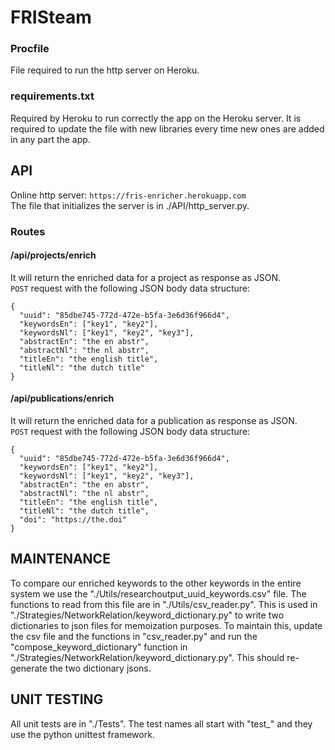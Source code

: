 # FRISteam

### Procfile
File required to run the http server on Heroku.

### requirements.txt
Required by Heroku to run correctly the app on the Heroku server.
It is required to update the file with new libraries every time new ones
are added in any part the app.

## API
Online http server: ``https://fris-enricher.herokuapp.com``  
The file that initializes the server is in ./API/http_server.py.
### Routes
#### /api/projects/enrich
It will return the enriched data for a project as response as JSON.  
``POST`` request with the following JSON body data structure:  
````
{      
  "uuid": "85dbe745-772d-472e-b5fa-3e6d36f966d4",  
  "keywordsEn": ["key1", "key2"],  
  "keywordsNl": ["key1", "key2", "key3"],  
  "abstractEn": "the en abstr",  
  "abstractNl": "the nl abstr",  
  "titleEn": "the english title",  
  "titleNl": "the dutch title"  
}
````

#### /api/publications/enrich
It will return the enriched data for a publication as response as JSON.  
``POST`` request with the following JSON body data structure:  
````
{      
  "uuid": "85dbe745-772d-472e-b5fa-3e6d36f966d4",  
  "keywordsEn": ["key1", "key2"],  
  "keywordsNl": ["key1", "key2", "key3"],  
  "abstractEn": "the en abstr",  
  "abstractNl": "the nl abstr",  
  "titleEn": "the english title",  
  "titleNl": "the dutch title",
  "doi": "https://the.doi"   
}
````

## MAINTENANCE
To compare our enriched keywords to the other keywords in the entire system we use the "./Utils/researchoutput_uuid_keywords.csv" file. The functions to read from this file are in "./Utils/csv_reader.py". This is used in "./Strategies/NetworkRelation/keyword_dictionary.py" to write two dictionaries to json files for memoization purposes.
To maintain this, update the csv file and the functions in "csv_reader.py" and run the "compose_keyword_dictionary" function in "./Strategies/NetworkRelation/keyword_dictionary.py". This should re-generate the two dictionary jsons.  

## UNIT TESTING
All unit tests are in "./Tests". The test names all start with "test_" and they use the python unittest framework.
